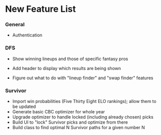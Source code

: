 # New Feature List

### General

- Authentication

### DFS

- Show winning lineups and those of specific fantasy pros

- Add header to display which results are being shown
- Figure out what to do with "lineup finder" and "swap finder" features

### Survivor

- Import win probabilities (Five Thirty Eight ELO rankings); allow them to be updated
- Generate basic CBC optimizer for whole year
- Upgrade optimizer to handle locked (including already chosen) picks
- Build UI to "lock" Survivor picks and optimize from there
- Build class to find optimal N Survivor paths for a given number N
